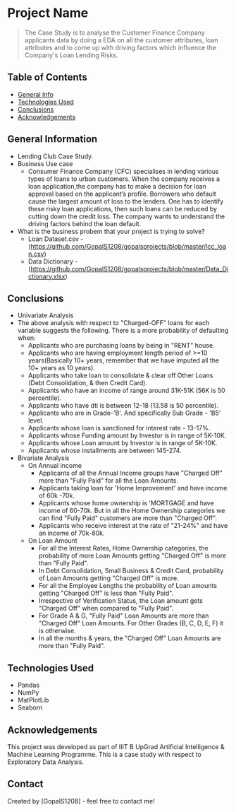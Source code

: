# Project Name
> The Case Study is to analyse the Customer Finance Company applicants data by doing a EDA on all the customer attributes, loan attributes and to come up with driving factors which influence the Company's Loan Lending Risks.


## Table of Contents
* [General Info](#general-information)
* [Technologies Used](#technologies-used)
* [Conclusions](#conclusions)
* [Acknowledgements](#acknowledgements)

<!-- You can include any other section that is pertinent to your problem -->

## General Information
- Lending Club Case Study.
- Business Use case
	- Consumer Finance Company (CFC) specialises in lending various types of loans to urban customers. When the company receives a loan application,the company has to make a decision for loan approval based on the applicant’s profile. Borrowers who default cause the largest amount of loss to the lenders. One has to identify these risky loan applications, then such loans can be reduced by cutting down the credit loss. The company wants to understand the driving factors behind the loan default.
- What is the business probem that your project is trying to solve?
	- Loan Dataset.csv - (https://github.com/GopalS1208/gopalsprojects/blob/master/lcc_loan.csv)
	- Data Dictionary - (https://github.com/GopalS1208/gopalsprojects/blob/master/Data_Dictionary.xlsx)

<!-- You don't have to answer all the questions - just the ones relevant to your project. -->

## Conclusions
- Univariate Analysis
- The above analysis with respect to "Charged-OFF" loans for each variable suggests the following. There is a more probability of defaulting when: 
	- Applicants who are purchasing loans by being in "RENT" house.
	- Applicants who are having employment length period of >=10 years(Basically 10+ years, remember that we have imputed all the 10+ years as 10 years).
	- Applicants who take loan to consolidate & clear off Other Loans (Debt Consolidation, & then Credit Card).
	- Applicants who have an income of range around 31K-51K (56K is 50 percentile).
	- Applicants who have dti is between 12-18 (13.58 is 50 percentile).
	- Applicants who are in Grade-'B'. And specifically Sub Grade - 'B5' level.
	- Applicants whose loan is sanctioned for interest rate - 13-17%.
	- Applicants whose Funding amount by Investor is in range of 5K-10K.
	- Applicants whose Loan amount by Investor is in range of 5K-10K.
	- Applicants whose installments are between 145-274.
- Bivariate Analysis
	- On Annual income
		- Applicants of all the Annual Income groups have "Charged Off" more than "Fully Paid" for all the Loan Amounts.
		- Applicants taking loan for 'Home Improvement' and have income of 60k -70k.
		- Applicants whose home ownership is 'MORTGAGE and have income of 60-70k. But in all the Home Ownership categories we can find "Fully Paid" customers are more than "Charged Off".
		- Applicants who receive interest at the rate of "21-24%" and have an income of 70k-80k.
	- On Loan Amount
		- For all the Interest Rates, Home Ownership categories, the probability of more Loan Amounts getting "Charged Off" is more than "Fully Paid".
		- In Debt Consolidation, Small Business & Credit Card, probability of Loan Amounts getting "Charged Off" is more.
		- For all the Employee Lengths the probability of Loan amounts getting "Charged Off" is less than "Fully Paid".
		- Irrespective of Verification Status, the Loan amount gets "Charged Off" when compared to "Fully Paid".
		- For Grade A & G, "Fully Paid" Loan Amounts are more than "Charged Off" Loan Amounts. For Other Grades (B, C, D, E, F) it is otherwise.
		- In all the months & years, the "Charged Off" Loan Amounts are more than "Fully Paid".

## Technologies Used
- Pandas
- NumPy
- MatPlotLib
- Seaborn

## Acknowledgements
This project was developed as part of IIIT B UpGrad Artificial Intelligence & Machine Learning Programme. This is a case study with respect to Exploratory Data Analysis.


## Contact
Created by [GopalS1208] - feel free to contact me!